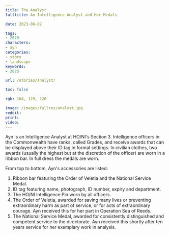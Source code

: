```yaml
---
title: The Analyst
fulltitle: An Intelligence Analyst and Her Medals

date: 2023-06-02

tags:
- 2023
characters:
- ayn
categories:
- story
- landscape
keywords:
- 2023

url: /stories/analyst/

toc: false

rgb: 164, 129, 120

image: /images/fullres/analyst.jpg
reddit:
print:
video:
---
```

Ayn is an Intelligence Analyst at HO/NI's Section 3. Intelligence officers in the Commonwealth have ranks, called Grades, and receive awards that can be displayed above their ID tag in formal settings. In civilian clothes, two awards (usually the highest but at the discretion of the officer) are worn in a ribbon bar. In full dress the medals are worn.

From top to bottom, Ayn's accessories are listed:

1. Ribbon bar featuring the Order of Veletia and the National Service Medal.
2. ID tag featuring name, photograph, ID number, expiry and department.
3. The HO/NI Intelligence Pin worn by all officers.
4. The Order of Veletia, awarded for saving many lives or preventing extraordinary harm as part of service, or for acts of extraordinary courage. Ayn received this for her part in Operation Sea of Reeds.
5. The National Service Medal, awarded for consistently distinguished and competent service to the directorate. Ayn received this shortly after ten years service for her exemplary work in analysis.